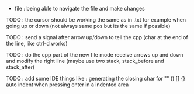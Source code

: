 

- file : being able to navigate the file and make changes


TODO : the cursor should be working the same as in .txt for example when going up or down (not always same pos but its the same if possible)



TODO : send a signal after arrow up/down to tell the cpp (char at the end of the line, like ctrl-d works)

TODO : do the cpp part of the new file mode 
    receive arrows up and down and modify the right line
    (maybe use two stack, stack_before and stack_after)


TODO : add some IDE things like :
    generating the closing char for "" () [] {} 
    auto indent when pressing enter in a indented area